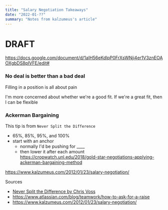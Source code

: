```yaml
---
title: "Salary Negotiation Takeaways"
date: "2022-01-??"
summary: "Notes from kalzumeus's article"
---
```


# DRAFT

https://docs.google.com/document/d/1aIH56eKdlpP0FrXsWNji4er1V3znEOAOXgbDS8pIVFE/edit#

### No deal is better than a bad deal

Filling in a position is all about pain

I'm more concerned about whether we're a good fit.
If we're a great fit, then I can be flexible

### Ackerman Bargaining

This tip is from `Never Split the Difference`

-   65%, 85%, 95%, and 100%
-   start with an anchor
    -   normally I'd be pushing for \_\_\_\_
    -   then lower it after each amount
        https://cropwatch.unl.edu/2018/gold-star-negotiations-applying-ackerman-bargaining-method

https://www.kalzumeus.com/2012/01/23/salary-negotiation/

Sources

-   [Never Split the Difference by Chris Voss](https://www.torontopubliclibrary.ca/detail.jsp?Entt=RDM3407306&R=3407306)
-   https://www.atlassian.com/blog/teamwork/how-to-ask-for-a-raise
-   https://www.kalzumeus.com/2012/01/23/salary-negotiation/
